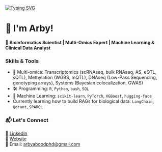 [![Typing SVG](https://readme-typing-svg.demolab.com/?lines=Hi,+Welcome+to+my+github;I+talk+Bioinformatics)](https://git.io/typing-svg)

# 👋 I'm Arby!  

🔬 **Bioinformatics Scientist | Multi-Omics Expert | Machine Learning & Clinical Data Analyst**  

### **Skills & Tools**
- 🧬 Multi-omics: Transcriptomics (scRNAseq, bulk RNAseq, AS, eQTL, sQTL), Methylation (WGBS, mQTL), DNAseq (Low-Pass Sequencing, genotyping arrays), Systems (Bayesian colocalization, GWAS) 
- 🛠️ Programming: `R`, `Python`, `bash`, `SQL`
- 🧠 Machine Learning: `scikit-learn`, `PyTorch`, `XGBoost`, `hugging-face`
- Currently learning how to build RAGs for biological data: `LangChain`, `Qdrant`, `SPARQL`

### 📬 **Let's Connect**
💼 [LinkedIn](https://www.linkedin.com/in/arby-abood-7964238b/)  
🚀 [Website](https://www.arby-abood.com/)  
📧 Email: arbyaboodphd@gmail.com

